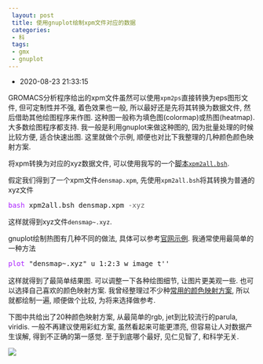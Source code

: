 ```yaml
---
 layout: post
 title: 使用gnuplot绘制xpm文件对应的数据
 categories:
 - 科
 tags:
 - gmx
 - gnuplot
---
```


- 2020-08-23 21:33:15

GROMACS分析程序给出的xpm文件虽然可以使用`xpm2ps`直接转换为eps图形文件, 但可定制性并不强, 着色效果也一般, 所以最好还是先将其转换为数据文件, 然后借助其他绘图程序来作图. 这种图一般称为填色图(colormap)或热图(heatmap). 大多数绘图程序都支持. 我一般是利用gnuplot来做这种图的, 因为批量处理的时候比较方便, 适合快速出图. 这里就做个示例, 顺便也对比下我整理的几种颜色颜色映射方案.

将xpm转换为对应的xyz数据文件, 可以使用我写的一个[脚本`xpm2all.bsh`](https://jerkwin.github.io/gmxtool/).

假定我们得到了一个xpm文件`densmap.xpm`, 先使用`xpm2all.bsh`将其转换为普通的xyz文件

<div class="highlight"><pre style="line-height:125%"><span style="color:#A2F">bash</span> xpm2all.bsh densmap.xpm <span style="color:#666">-xyz</span></pre></div>

这样就得到xyz文件`densmap~.xyz`.

gnuplot绘制热图有几种不同的做法, 具体可以参考[官网示例](http://gnuplot.sourceforge.net/demo/pm3dcolors.html). 我通常使用最简单的一种方法

<div class="highlight"><pre style="line-height:125%"><span style="color:#A2F">plot</span> "densmap~.xyz" u 1:2:3 w image t''</pre></div>

这样就得到了最简单结果图. 可以调整一下各种绘图细节, 让图片更美观一些. 也可以选择自己喜欢的颜色映射方案. 我曾经整理过不少种[常用的颜色映射方案](https://t066v5.coding-pages.com/2019/02/08/gnuplot%E5%88%86%E6%AE%B5%E6%8B%9F%E5%90%88%E9%A2%9C%E8%89%B2%E6%98%A0%E5%B0%84%E8%A1%A8%E8%BE%BE%E5%BC%8F/), 所以就都绘制一遍, 顺便做个比较, 为将来选择做参考.

下图中共给出了20种颜色映射方案, 从最简单的rgb, jet到比较流行的parula, viridis. 一般不再建议使用彩虹方案, 虽然看起来可能更漂亮, 但容易让人对数据产生误解, 得到不正确的第一感觉. 至于到底哪个最好, 见仁见智了, 和科学无关.

![](https://jerkwin.github.io/pic/densmap.png)
